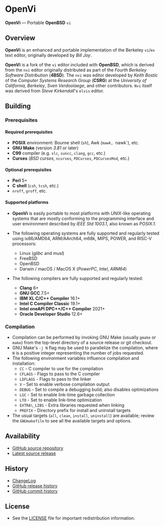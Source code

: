 # OpenVi

**OpenVi** — Portable **OpenBSD** `vi`

## Overview

**OpenVi** is an enhanced and portable implementation of the Berkeley
`vi`/`ex` text editor, originally developed by *Bill Joy*.

**OpenVi** is a fork of the `vi` editor included with **OpenBSD**,
which is derived from the `nvi` editor originally distributed as
part of the *Fourth Berkeley Software Distribution* (**4BSD**). The
`nvi` was editor developed by *Keith Bostic* of the *Computer
Systems Research Group* (**CSRG**) at the *University of
California, Berkeley*, *Sven Verdoolaege*, and other contributors.
`Nvi` itself was derived from *Steve Kirkendall*'s `elvis` editor.

## Building

### Prerequisites

#### Required prerequisites

- **POSIX** environment: Bourne shell (`sh`), Awk (`mawk, `nawk`), etc.
- **GNU Make** (version *3.81* or later)
- **C99** compiler (e.g. `xlc`, `suncc`, `clang`, `gcc`, etc.)
- **Curses** (*BSD curses*, `ncurses`, `PDCurses`, `PDCursesMod`, etc.)

#### Optional prerequisites

- **Perl** 5+
- **C shell** (`csh`, `tcsh`, etc.)
- `nroff`, `groff`, etc.

#### Supported platforms

- **OpenVi** is easily portable to most platforms with *UNIX*-like operating
  systems that are mostly conforming to the programming interface and user
  environment described by *IEEE Std 1003.1*, also known as *POSIX.1*.

- The following operating systems are fully supported and regularly tested
  using ix86/AMD64, ARM/AArch64, m68k, MIPS, POWER, and RISC-V processors:
  - Linux (*glibc* and *musl*)
  - FreeBSD
  - OpenBSD
  - Darwin / macOS / MacOS X (*PowerPC*, *Intel*, *ARM64*)

- The following compilers are fully supported and regularly tested:
  - **Clang** 6+
  - **GNU GCC** 7.5+
  - **IBM XL C/C++ Compiler** 16.1+
  - **Intel C Compiler Classic** 19.1+
  - **Intel oneAPI DPC++/C++ Compiler** 2021+
  - **Oracle Developer Studio** 12.6+

### Compilation

- Compilation can be performed by invoking GNU Make (usually `gmake` or
  `make`) from the top-level directory of a source release or git checkout.
- GNU Make's `-j N` flag may be used to parallelize the compilation, where
  `N` is a positive integer representing the number of jobs requested.
- The following environment variables influence compilation and installation:
  - `CC` - C compiler to use for the compilation
  - `CFLAGS` - Flags to pass to the C compiler
  - `LDFLAGS` - Flags to pass to the linker
  - `V` - Set to enable verbose compilation output
  - `DEBUG` - Set to compile a debugging build; also disables optimizations
  - `LGC` - Set to enable link-time garbage collection
  - `LTO` - Set to enable link-time optimization
  - `EXTRA\_LIBS` - Extra libraries requested when linking
  - `PREFIX` - Directory prefix for install and uninstall targets
- The usual targets (`all`, `clean`, `install`, `uninstall`) are available;
  review the `GNUmakefile` to see all the available targets and options.

## Availability

- [GitHub source repository](https://github.com/johnsonjh/OpenVi)
- [Latest source release](http://github.com/johnsonjh/OpenVi/releases/latest)

## History

- [ChangeLog](/ChangeLog)
- [GitHub release history](http://github.com/johnsonjh/OpenVi/releases/)
- [GitHub commit history](https://github.com/johnsonjh/OpenVi/commits/master)

## License

- See the [LICENSE](/LICENSE) file for important redistribution information.

